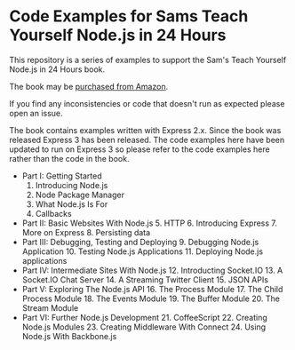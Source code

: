 # Code Examples for Sams Teach Yourself Node.js in 24 Hours

This repository is a series of examples to support the Sam's Teach Yourself Node.js in 24 Hours book. 

The book may be [purchased from Amazon][1].

If you find any inconsistencies or code that doesn't run as expected please open an issue.

The book contains examples written with Express 2.x. Since the book was released Express 3 has been released. The code examples here have been updated to run on Express 3 so please refer to the code examples here rather than the code in the book. 

* Part I: Getting Started
  1. Introducing Node.js
  2. Node Package Manager
  3. What Node.js Is For
  4. Callbacks
* Part II: Basic Websites With Node.js
  5. HTTP
  6. Introducing Express
  7. More on Express
  8. Persisting data
* Part III: Debugging, Testing and Deploying
  9. Debugging Node.js Application
  10. Testing Node.js Applications
  11. Deploying Node.js applications
* Part IV: Intermediate Sites With Node.js
  12. Introducting Socket.IO
  13. A Socket.IO Chat Server
  14. A Streaming Twitter Client
  15. JSON APIs
* Part V: Exploring The Node.js API
  16. The Process Module
  17. The Child Process Module
  18. The Events Module
  19. The Buffer Module
  20. The Stream Module
* Part VI: Further Node.js Development
  21. CoffeeScript
  22. Creating Node.js Modules
  23. Creating Middleware With Connect
  24. Using Node.js With Backbone.js

[1]: http://www.amazon.com/gp/product/0672335956/ref=as_li_qf_sp_asin_tl?ie=UTF8&camp=1789&creative=9325&creativeASIN=0672335956&linkCode=as2&tag=samsteayounod-20
